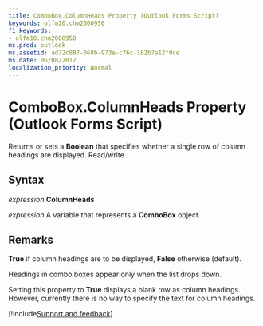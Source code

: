 ```yaml
---
title: ComboBox.ColumnHeads Property (Outlook Forms Script)
keywords: olfm10.chm2000950
f1_keywords:
- olfm10.chm2000950
ms.prod: outlook
ms.assetid: ad72c887-068b-973e-c76c-182b7a12f0ce
ms.date: 06/08/2017
localization_priority: Normal
---
```



# ComboBox.ColumnHeads Property (Outlook Forms Script)

Returns or sets a **Boolean** that specifies whether a single row of column headings are displayed. Read/write.


## Syntax

_expression_.**ColumnHeads**

_expression_ A variable that represents a **ComboBox** object.


## Remarks

 **True** if column headings are to be displayed, **False** otherwise (default).

Headings in combo boxes appear only when the list drops down.

Setting this property to  **True** displays a blank row as column headings. However, currently there is no way to specify the text for column headings.

[!include[Support and feedback](~/includes/feedback-boilerplate.md)]